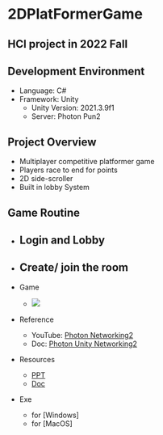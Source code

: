 # 2DPlatFormerGame
HCI project in 2022 Fall 
--------------

## Development Environment
- Language: C#
- Framework: Unity
    - Unity Version: 2021.3.9f1 
    - Server: Photon Pun2

## Project Overview
- Multiplayer competitive platformer game
- Players race to end for points
- 2D side-scroller
- Built in lobby System

## Game Routine
- Login and Lobby
    -

- Create/ join the room
    -  
    
- Game
    - <img src="https://github.com/HAEUL99/2DPlatFormerGame/issues/1#issue-1483208376">


- Reference 
    - YouTube: [Photon Networking2](https://www.youtube.com/watch?v=p8YQpcoaPoU&list=PLkx8oFug638oMagBH2qj1fXOkvBr6nhzt)
    - Doc: [Photon Unity Networking2](https://doc.photonengine.com/en-us/pun/current/getting-started/pun-intro)


- Resources 
    - [PPT](https://docs.google.com/presentation/d/1cxarmPON5feK4v5n252qgA7P86VpKua628Z9_ri3oOw/edit?usp=sharing)
    - [Doc](https://docs.google.com/document/d/1lHEIWEka1HZl2PljJ98qQyB-vyq_bBhhqCEpRcq4N0Y/edit?usp=sharing)
  
 - Exe
    - for [Windows]
    - for [MacOS]
        



